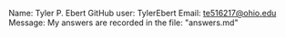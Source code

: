Name:		Tyler P. Ebert
GitHub user:	TylerEbert
Email:		te516217@ohio.edu
Message:	My answers are recorded in the file: "answers.md"
